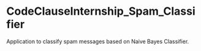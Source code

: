 # CodeClauseInternship_Spam_Classifier
Application to classify spam messages based on Naive Bayes Classifier.
